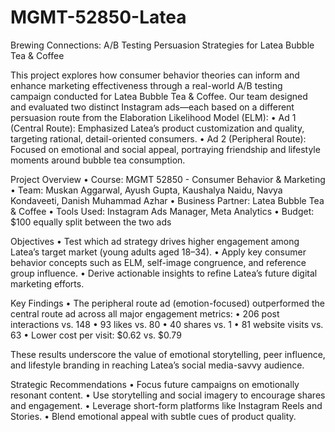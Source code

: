# MGMT-52850-Latea
Brewing Connections: A/B Testing Persuasion Strategies for Latea Bubble Tea & Coffee

This project explores how consumer behavior theories can inform and enhance marketing effectiveness through a real-world A/B testing campaign conducted for Latea Bubble Tea & Coffee. Our team designed and evaluated two distinct Instagram ads—each based on a different persuasion route from the Elaboration Likelihood Model (ELM):
	•	Ad 1 (Central Route): Emphasized Latea’s product customization and quality, targeting rational, detail-oriented consumers.
	•	Ad 2 (Peripheral Route): Focused on emotional and social appeal, portraying friendship and lifestyle moments around bubble tea consumption.

Project Overview
	•	Course: MGMT 52850 - Consumer Behavior & Marketing
	•	Team: Muskan Aggarwal, Ayush Gupta, Kaushalya Naidu, Navya Kondaveeti, Danish Muhammad Azhar
	•	Business Partner: Latea Bubble Tea & Coffee
	•	Tools Used: Instagram Ads Manager, Meta Analytics
	•	Budget: $100 equally split between the two ads

Objectives
	•	Test which ad strategy drives higher engagement among Latea’s target market (young adults aged 18–34).
	•	Apply key consumer behavior concepts such as ELM, self-image congruence, and reference group influence.
	•	Derive actionable insights to refine Latea’s future digital marketing efforts.

Key Findings
	•	The peripheral route ad (emotion-focused) outperformed the central route ad across all major engagement metrics:
	•	206 post interactions vs. 148
	•	93 likes vs. 80
	•	40 shares vs. 1
	•	81 website visits vs. 63
	•	Lower cost per visit: $0.62 vs. $0.79

These results underscore the value of emotional storytelling, peer influence, and lifestyle branding in reaching Latea’s social media-savvy audience.

Strategic Recommendations
	•	Focus future campaigns on emotionally resonant content.
	•	Use storytelling and social imagery to encourage shares and engagement.
	•	Leverage short-form platforms like Instagram Reels and Stories.
	•	Blend emotional appeal with subtle cues of product quality.
